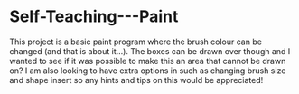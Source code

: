 # Self-Teaching---Paint
This project is a basic paint program where the brush colour can be changed (and that is about it...). The boxes can be drawn over though and I wanted to see if it was possible to make this an area that cannot be drawn on? I am also looking to have extra options in such as changing brush size and shape insert so any hints and tips on this would be appreciated!